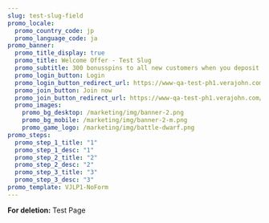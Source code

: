 ```yaml
---
slug: test-slug-field
promo_locale:
  promo_country_code: jp
  promo_language_code: ja
promo_banner:
  promo_title_display: true
  promo_title: Welcome Offer - Test Slug
  promo_subtitle: 300 bonusspins to all new customers when you deposit at least 100 SEK
  promo_login_button: Login
  promo_login_button_redirect_url: https://www-qa-test-ph1.verajohn.com/#signin
  promo_join_button: Join now
  promo_join_button_redirect_url: https://www-qa-test-ph1.verajohn.com/#join
  promo_images:
    promo_bg_desktop: /marketing/img/banner-2.png
    promo_bg_mobile: /marketing/img/banner-2-m.png
    promo_game_logo: /marketing/img/battle-dwarf.png
promo_steps:
  promo_step_1_title: "1"
  promo_step_1_desc: "1"
  promo_step_2_title: "2"
  promo_step_2_desc: "2"
  promo_step_3_title: "3"
  promo_step_3_desc: "3"
promo_template: VJLP1-NoForm
---
```

**For deletion:** Test Page